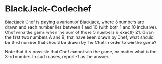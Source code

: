 # BlackJack-Codechef

Blackjack
Chef is playing a variant of Blackjack, where 3 numbers are drawn and each number lies between 1 and 10 (with both 1 and 10 inclusive). 
Chef wins the game when the sum of these 3 numbers is exactly 21.
Given the first two numbers A and B, that have been drawn by Chef, what should be 3-rd number that should be drawn by the Chef in order to win the game?

Note that it is possible that Chef cannot win the game, no matter what is the 3-rd number. In such cases, report -1 as the answer.
